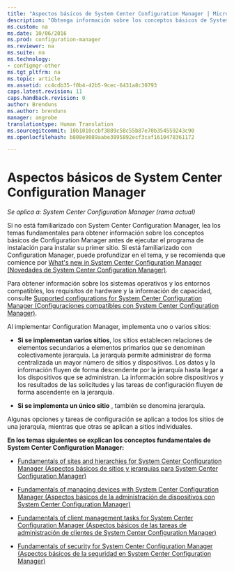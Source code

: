 ```yaml
---
title: "Aspectos básicos de System Center Configuration Manager | Microsoft Docs"
description: "Obtenga información sobre los conceptos básicos de System Center Configuration Manager."
ms.custom: na
ms.date: 10/06/2016
ms.prod: configuration-manager
ms.reviewer: na
ms.suite: na
ms.technology:
- configmgr-other
ms.tgt_pltfrm: na
ms.topic: article
ms.assetid: cc4cdb35-f0b4-42b5-9cec-6431a8c30793
caps.latest.revision: 11
caps.handback.revision: 0
author: Brenduns
ms.author: brenduns
manager: angrobe
translationtype: Human Translation
ms.sourcegitcommit: 10b1010ccbf3889c58c55b87e70b354559243c90
ms.openlocfilehash: b808e9089aabe3895892ecf3caf1610478361172

---
```

# <a name="fundamentals-of-system-center-configuration-manager"></a>Aspectos básicos de System Center Configuration Manager

*Se aplica a: System Center Configuration Manager (rama actual)*

Si no está familiarizado con System Center Configuration Manager, lea los temas fundamentales para obtener información sobre los conceptos básicos de Configuration Manager antes de ejecutar el programa de instalación para instalar su primer sitio. Si está familiarizado con Configuration Manager, puede profundizar en el tema, y se recomienda que comience por [What's new in System Center Configuration Manager (Novedades de System Center Configuration Manager)](/sccm/core/plan-design/changes/what-has-changed-from-configuration-manager-2012).  

 Para obtener información sobre los sistemas operativos y los entornos compatibles, los requisitos de hardware y la información de capacidad, consulte [Supported configurations for System Center Configuration Manager (Configuraciones compatibles con System Center Configuration Manager)](../../core/plan-design/configs/supported-configurations.md).  

 Al implementar Configuration Manager, implementa uno o varios sitios:  

-   **Si se implementan varios sitios**, los sitios establecen relaciones de elementos secundarios a elementos primarios que se denominan colectivamente jerarquía. La jerarquía permite administrar de forma centralizada un mayor número de sitios y dispositivos.  Los datos y la información fluyen de forma descendente por la jerarquía hasta llegar a los dispositivos que se administran. La información sobre dispositivos y los resultados de las solicitudes y las tareas de configuración fluyen de forma ascendente en la jerarquía.  

-   **Si se implementa un único sitio** , también se denomina jerarquía.  

 Algunas opciones y tareas de configuración se aplican a todos los sitios de una jerarquía, mientras que otras se aplican a sitios individuales.  


**En los temas siguientes se explican los conceptos fundamentales de System Center Configuration Manager:**  

-   [Fundamentals of sites and hierarchies for System Center Configuration Manager (Aspectos básicos de sitios y jerarquías para System Center Configuration Manager)](../../core/understand/fundamentals-of-sites-and-hierarchies.md)  

-   [Fundamentals of managing devices with System Center Configuration Manager (Aspectos básicos de la administración de dispositivos con System Center Configuration Manager)](../../core/understand/fundamentals-of-managing-devices.md)  

-   [Fundamentals of client management tasks for System Center Configuration Manager (Aspectos básicos de las tareas de administración de clientes de System Center Configuration Manager)](../../core/understand/fundamentals-of-client-management-tasks.md)  

-   [Fundamentals of security for System Center Configuration Manager (Aspectos básicos de la seguridad en System Center Configuration Manager)](../../core/understand/fundamentals-of-security.md)  



<!--HONumber=Dec16_HO3-->


